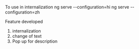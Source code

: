 To use in internalization 
ng serve --configuration=hi
ng serve --configuration=zh

Feature developed
1. internalization
2. change of text
3. Pop up for description

